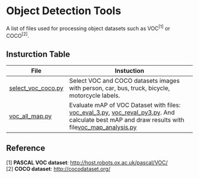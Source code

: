 # Object Detection Tools
A list of files used for processing object datasets such as VOC<sup>[1]</sup> or COCO<sup>[2]</sup>.

## Insturction Table
File|Instuction
-----|-----
[select_voc_coco.py](select_voc_coco.py)|Select VOC and COCO datasets images with person, car, bus, truck, bicycle, motorcycle labels. 
[voc_all_map.py](voc_all_map.py)|Evaluate mAP of VOC Dataset with files: [voc_eval_3.py](voc_eval_3.py), [voc_reval_py3.py](voc_reval_py3.py). And calculate best mAP and draw results with file[voc_map_analysis.py](voc_map_analysis.py)

## Reference
[1] **PASCAL VOC dataset**: http://host.robots.ox.ac.uk/pascal/VOC/ <br>
[2] **COCO dataset**: http://cocodataset.org/ <br>
